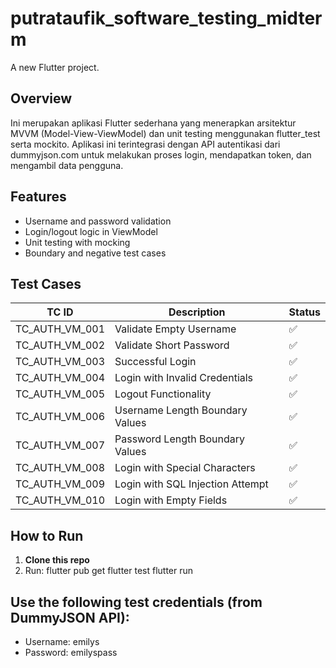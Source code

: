 # putrataufik_software_testing_midterm

A new Flutter project.

## Overview
Ini merupakan aplikasi Flutter sederhana yang menerapkan arsitektur MVVM (Model-View-ViewModel) dan unit testing menggunakan flutter_test serta mockito. Aplikasi ini terintegrasi dengan API autentikasi dari dummyjson.com untuk melakukan proses login, mendapatkan token, dan mengambil data pengguna.

## Features
- Username and password validation
- Login/logout logic in ViewModel
- Unit testing with mocking
- Boundary and negative test cases

## Test Cases

| TC ID            | Description                           | Status |
|------------------|---------------------------------------|--------|
| TC_AUTH_VM_001   | Validate Empty Username               | ✅     |
| TC_AUTH_VM_002   | Validate Short Password               | ✅     |
| TC_AUTH_VM_003   | Successful Login                      | ✅     |
| TC_AUTH_VM_004   | Login with Invalid Credentials        | ✅     |
| TC_AUTH_VM_005   | Logout Functionality                  | ✅     |
| TC_AUTH_VM_006   | Username Length Boundary Values       | ✅     |
| TC_AUTH_VM_007   | Password Length Boundary Values       | ✅     |
| TC_AUTH_VM_008   | Login with Special Characters         | ✅     |
| TC_AUTH_VM_009   | Login with SQL Injection Attempt      | ✅     |
| TC_AUTH_VM_010   | Login with Empty Fields               | ✅     |


## How to Run
1. **Clone this repo**
2. Run:
   flutter pub get
   flutter test
   flutter run
   
## Use the following test credentials (from DummyJSON API):
- Username: emilys
- Password: emilyspass
